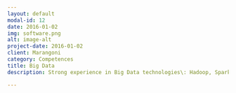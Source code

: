 ```yaml
---
layout: default
modal-id: 12
date: 2016-01-02
img: software.png
alt: image-alt
project-date: 2016-01-02
client: Marangoni
category: Competences
title: Big Data
description: Strong experience in Big Data technologies\: Hadoop, Spark, HBase, Hive

---
```

